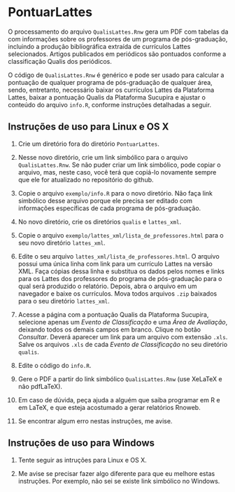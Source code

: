 # PontuarLattes

O processamento do arquivo `QualisLattes.Rnw` gera um PDF com tabelas da com
informações sobre os professores de um programa de pós-graduação, incluindo a
produção bibliográfica extraída de currículos Lattes selecionados. Artigos
publicados em periódicos são pontuados conforme a classificação Qualis dos
periódicos.

O código de `QualisLattes.Rnw` é genérico e pode ser usado para calcular a
pontuação de qualquer programa de pós-graduação de qualquer área, sendo,
entretanto, necessário baixar os currículos Lattes da Plataforma Lattes,
baixar a pontuação Qualis da Plataforma Sucupira e ajustar o conteúdo do
arquivo `info.R`, conforme instruções detalhadas a seguir.

## Instruções de uso para Linux e OS X

  1. Crie um diretório fora do diretório `PontuarLattes`.

  2. Nesse novo diretório, crie um link simbólico para o arquivo
     `QualisLattes.Rnw`. Se não puder criar um link simbólico, pode copiar o
     arquivo, mas, neste caso, você terá que copiá-lo novamente sempre que ele
     for atualizado no repositório do github.

  3. Copie o arquivo `exemplo/info.R` para o novo diretório. Não faça link
     simbólico desse arquivo porque ele precisa ser editado com informações
     específicas de cada programa de pós-graduação.

  4. No novo diretório, crie os diretórios `qualis` e `lattes_xml`.

  5. Copie o arquivo `exemplo/lattes_xml/lista_de_professores.html` para o seu
     novo diretório `lattes_xml`.

  6. Edite o seu arquivo `lattes_xml/lista_de_professores.html`. O arquivo
     possui uma única linha com link para um currículo Lattes na versão XML.
     Faça cópias dessa linha e substitua os dados pelos nomes e links para os
     Lattes dos professores do programa de pós-graduação para o qual será
     produzido o relatório. Depois, abra o arquivo em um navegador e baixe os
     currículos. Mova todos arquivos `.zip` baixados para o seu diretório
     `lattes_xml`.

  7. Acesse a página com a pontuação Qualis da Plataforma Sucupira, selecione
     apenas um *Evento de Classificação* e uma *Área de Avaliação*, deixando
     todos os demais campos em branco. Clique no botão *Consultar*. Deverá
     aparecer um link para um arquivo com extensão `.xls`. Salve os arquivos
     `.xls` de cada *Evento de Classificação* no seu diretório `qualis`. 

  8. Edite o código do `info.R`.

  9. Gere o PDF a partir do link simbólico `QualisLattes.Rnw` (use XeLaTeX e não
     pdfLaTeX).

  10. Em caso de dúvida, peça ajuda a alguém que saiba programar em R e em
      LaTeX, e que esteja acostumado a gerar relatórios Rnoweb.

  11. Se encontrar algum erro nestas instruções, me avise.

## Instruções de uso para Windows

  1. Tente seguir as intruções para Linux e OS X.

  2. Me avise se precisar fazer algo diferente para que eu melhore estas
     instruções. Por exemplo, não sei se existe link simbólico no Windows.
